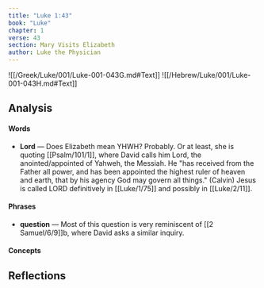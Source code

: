 ```yaml
---
title: "Luke 1:43"
book: "Luke"
chapter: 1
verse: 43
section: Mary Visits Elizabeth
author: Luke the Physician
---
```

![[/Greek/Luke/001/Luke-001-043G.md#Text]]
![[/Hebrew/Luke/001/Luke-001-043H.md#Text]]

## Analysis

#### Words
- **Lord** — Does Elizabeth mean YHWH?  Probably.  Or at least, she is quoting [[Psalm/101/1]], where David calls him Lord, the anointed/appointed of Yahweh, the Messiah.  He "has received from the Father all power, and has been appointed the highest ruler of heaven and earth, that by his agency God may govern all things."  (Calvin)  Jesus is called LORD definitively in [[Luke/1/75]] and possibly in [[Luke/2/11]].

#### Phrases
- **question** — Most of this question is very reminiscent of [[2 Samuel/6/9]]b, where David asks a similar inquiry.

#### Concepts

## Reflections
